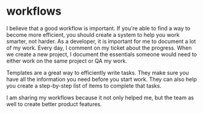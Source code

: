 # workflows

I believe that a good workflow is important. If you're able to find a way to become more efficient, you should create a system to help you work smarter, not harder. As a developer, it is important for me to document a lot of my work. Every day, I comment on my ticket about the progress. When we create a new project, I document the essentials someone would need to either work on the same project or QA my work. 

Templates are a great way to efficiently write tasks. They make sure you have all the information you need before you start work. They can also help you create a step-by-step list of items to complete that tasks. 

I am sharing my workflows because it not only helped me, but the team as well to create better product features.
